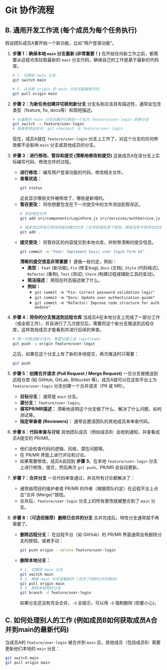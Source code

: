# Git 协作流程

## B. 通用开发工作流 (每个成员为每个任务执行)

假设团队成员A要开始一个新功能，比如“用户登录功能”。

1.  **步骤 1：确保本地 `main` 分支最新 (非常重要！)**
    在开始任何新工作之前，都需要从远程仓库拉取最新的 `main` 分支代码，确保自己的工作是基于最新的代码库。

    ```bash
    # 1. 切换到 main 分支
    git switch main

    # 2. 从远程 origin 的 main 分支拉取最新代码
    git pull origin main
    ```

2.  **步骤 2：为新任务创建并切换到新分支**
    分支名称应该具有描述性，通常会包含类型（feature, fix, docs等）和简短描述。

    ```bash
    # 从最新的 main 分支创建并切换到一个名为 feature/user-login 的新分支
    git switch -c feature/user-login
    # 或者使用旧命令: git checkout -b feature/user-login
    ```
    现在，成员A就在 `feature/user-login` 分支上工作了，对这个分支的任何修改都不会影响 `main` 分支或其他成员的分支。

3.  **步骤 3：进行修改、暂存和提交 (清晰地修改和提交)**
    这是成员A在该分支上实际编写代码、修改文件的过程。

    * **进行修改：** 编写用户登录功能的代码，修改相关文件。
    * **查看状态：**
        ```bash
        git status
        ```
        这会显示哪些文件被修改了，哪些是新增的。
    * **暂存更改：** 将你想要包含在下一次提交中的文件添加到暂存区。
        ```bash
        # 添加特定文件
        git add src/components/LoginForm.js src/services/authService.js

        # 或者添加所有已修改和新创建的文件 (在项目根目录下慎用，确保没有不想添加的文件)
        git add .
        ```
    * **提交更改：** 将暂存区的内容提交到本地仓库，并附带清晰的提交信息。
        ```bash
        git commit -m "Feat: Implement basic user login form UI"
        ```
        **清晰的提交信息非常重要！** 遵循一些约定，例如：
        * **类型：** `Feat` (新功能), `Fix` (修复bug), `Docs` (文档), `Style` (代码格式), `Refactor` (重构), `Test` (测试), `Chore` (构建过程或辅助工具的变动)。
        * **简洁描述：** 用现在时态描述做了什么。
        * **例如：**
            * `git commit -m "Fix: Correct password validation logic"`
            * `git commit -m "Docs: Update user authentication guide"`
            * `git commit -m "Refactor: Improve code structure for auth module"`

4.  **步骤 4：将你的分支推送到远程仓库**
    当成员A在本地分支上完成了一部分工作（或全部工作），并且进行了几次提交后，需要将这个新分支推送到远程仓库，这样其他成员才能看到并进行后续的审查。

    ```bash
    # 第一次推送新分支时，需要设置上游 (upstream)
    git push -u origin feature/user-login
    ```
    之后，如果在这个分支上有了新的本地提交，再次推送时只需要：
    ```bash
    git push
    ```

5.  **步骤 5：创建合并请求 (Pull Request / Merge Request)**
    一旦分支被推送到远程仓库 (如 GitHub, GitLab, Bitbucket 等)，成员A就可以在这些平台上为 `feature/user-login` 分支创建一个合并请求（PR 或 MR）。

    * **目标分支：** 通常是 `main` 分支。
    * **源分支：** `feature/user-login`。
    * **填写PR/MR描述：** 清晰地说明这个分支做了什么、解决了什么问题、如何测试等。
    * **指定审查者 (Reviewers)：** 通常会邀请团队的其他成员来审查代码。

6.  **步骤 6：代码审查与讨论**
    其他团队成员（例如成员B）会收到通知，并查看成员A提交的 PR/MR。

    * 他们会检查代码的逻辑、风格、潜在问题等。
    * 在 PR/MR 界面上进行评论和讨论。
    * 如果需要修改，成员A会回到 **步骤 3**，在本地 `feature/user-login` 分支上进行修改、提交，然后再次 `git push`。PR/MR 会自动更新。

7.  **步骤 7：合并分支**
    一旦代码审查通过，并且所有讨论都解决了：

    * 通常由项目的维护者或 PR/MR 的作者（根据团队约定）在远程平台上点击“合并 (Merge)”按钮。
    * 合并后，`feature/user-login` 分支上的所有更改就被整合到了 `main` 分支。

8.  **步骤 8：（可选但推荐）删除已合并的分支**
    合并完成后，特性分支通常就不再需要了。

    * **删除远程分支：** 在远程平台（如 GitHub）的 PR/MR 界面通常会有删除分支的按钮。或者手动：
        ```bash
        git push origin --delete feature/user-login
        ```
    * **删除本地分支：**
        ```bash
        # 1. 切换回 main 分支
        git switch main
        # 2. 确保 main 分支是最新的 (包含了刚刚合并的更改)
        git pull origin main
        # 3. 删除本地特性分支
        git branch -d feature/user-login
        ```
        如果分支还没有完全合并，`-d` 会提示，可以用 `-D` 强制删除 (但要小心)。

## C. 如何处理别人的工作 (例如成员B如何获取成员A合并到main的最新代码)

当成员A的 `feature/user-login` 被合并到 `main` 后，其他成员（包括成员B）需要更新他们本地的 `main` 分支：

```bash
git switch main
git pull origin main
